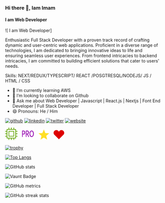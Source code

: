 ### Hi there 👋, Iam Imam
####  I am Web Developer
![ I am Web Developer]

Enthusiastic Full Stack Developer with a proven track record of crafting dynamic and user-centric
web applications. Proficient in a diverse range of technologies, I am dedicated to bringing innovative
ideas to life and ensuring seamless user experiences. From frontend intricacies to backend
intricacies, I am committed to building efficient solutions that cater to users' needs.

Skills: NEXT/REDUX/TYPESCRIPT/ REACT /POSGTRESQL/NODEJS/ JS / HTML / CSS

- 🌱 I’m currently learning AWS 
- 👯 I’m looking to collaborate on Github 
- 💬 Ask me about Web Developer | Javascript | React.js | Nextjs | Font End Developer | Full Stack Developer 
- 😄 Pronouns: He / Him 


[<img src='https://cdn.jsdelivr.net/npm/simple-icons@3.0.1/icons/github.svg' alt='github' height='40'>](https://github.com/imam-hossain-wd)  [<img src='https://cdn.jsdelivr.net/npm/simple-icons@3.0.1/icons/linkedin.svg' alt='linkedin' height='40'>](https://www.linkedin.com/in/imam-hossain-wd/)  [<img src='https://cdn.jsdelivr.net/npm/simple-icons@3.0.1/icons/twitter.svg' alt='twitter' height='40'>](https://twitter.com/imam-hossain-wd)  [<img src='https://cdn.jsdelivr.net/npm/simple-icons@3.0.1/icons/icloud.svg' alt='website' height='40'>](https://imam-protfolio.netlify.app/)  

<a href='https://docs.github.com/en/developers'><img src='https://raw.githubusercontent.com/acervenky/animated-github-badges/master/assets/devbadge.gif' width='40' height='40'></a> <a href='https://github.com/pricing'><img src='https://raw.githubusercontent.com/acervenky/animated-github-badges/master/assets/pro.gif' width='40' height='40'></a> <a href='https://stars.github.com/'><img src='https://raw.githubusercontent.com/acervenky/animated-github-badges/master/assets/starbadge.gif' width='35' height='35'></a> <a href='https://docs.github.com/en/github/supporting-the-open-source-community-with-github-sponsors'><img src='https://raw.githubusercontent.com/acervenky/animated-github-badges/master/assets/sponsorbadge.gif' width='35' height='35'></a> 

[![trophy](https://github-profile-trophy.vercel.app/?username=imam-hossain-wd)](https://github.com/ryo-ma/github-profile-trophy)

[![Top Langs](https://github-readme-stats.vercel.app/api/top-langs/?username=imam-hossain-wd)](https://github.com/anuraghazra/github-readme-stats)

![GitHub stats](https://github-readme-stats.vercel.app/api?username=imam-hossain-wd&show_icons=true&count_private=true)  

![Vaunt Badge](https://api.vaunt.dev/v1/github/entities/imam-hossain-wd/contributions?format=svg&private=true)  

![GitHub metrics](https://metrics.lecoq.io/imam-hossain-wd)  

![GitHub streak stats](https://streak-stats.demolab.com/?user=imam-hossain-wd)  

